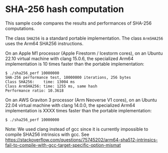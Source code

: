 # SHA-256 hash computation

This sample code compares the results and performances of SHA-256 computations.

The class `SHA256` is a standard portable implementation. The class `ArmSHA256`
uses the Arm64 SHA256 instructions.

On an Apple M1 processor (Apple Firestorm / Icestorm cores), on an Ubuntu 22.10
virtual machine with clang 15.0.6, the specialized Arm64 implementation is 10 times
faster than the portable implementation:
~~~
$ ./sha256_perf 10000000
SHA-256 performance test, 10000000 iterations, 256 bytes
Class SHA256:    time: 13004 ms
Class ArmSHA256: time: 1255 ms, same hash
Performance ratio: 10.3618
~~~

On an AWS Graviton 3 processor (Arm Neoverse V1 cores), on an Ubuntu 22.04
virtual machine with clang 14.0.0, the specialized Arm64 implementation is XXXX times
faster than the portable implementation:
~~~
$ ./sha256_perf 10000000
~~~

Note: We used clang instead of gcc since it is currently impossible to compile SHA256 intrinsics with gcc. See
https://stackoverflow.com/questions/75745202/arm64-sha512-intrinsics-fail-to-compile-with-gcc-target-specific-option-mismat
